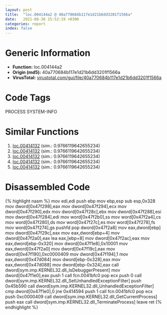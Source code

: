 ```yaml
---
layout: post
title:  "loc.004144a2 @ 40a770684b117e1d21b6dd3201f1566a"
date:   2021-08-30 15:52:19 +0300
categories: report
index: false
---
```


# Generic Information
- **Function:** loc.004144a2
- **Origin (md5):** 40a770684b117e1d21b6dd3201f1566a
- **VirusTotal:** [virustotal.com/gui/file/40a770684b117e1d21b6dd3201f1566a][virustotal_ref]

# Code Tags
<span class="tag" id="PROCESS">PROCESS</span>
<span class="tag" id="SYSTEM-INFO">SYSTEM-INFO</span>


# Similar Functions

1. [loc.00414132][similar_1_ref] (sim.: 0.9766119642655234)
2. [loc.00414132][similar_2_ref] (sim.: 0.9766119642655234)
3. [loc.00414132][similar_3_ref] (sim.: 0.9766119642655234)
4. [loc.00414132][similar_4_ref] (sim.: 0.9766119642655234)
5. [loc.00414132][similar_5_ref] (sim.: 0.9766119642655234)


# Disassembled Code

{% highlight nasm %}
mov edi,edi
push ebp
mov ebp,esp
sub esp,0x328
mov dword[0x47f298],eax
mov dword[0x47f294],ecx
mov dword[0x47f290],edx
mov dword[0x47f28c],ebx
mov dword[0x47f288],esi
mov dword[0x47f284],edi
mov word[0x47f2b0],ss
mov word[0x47f2a4],cs
mov word[0x47f280],ds
mov word[0x47f27c],es
mov word[0x47f278],fs
mov word[0x47f274],gs
pushfd 
pop dword[0x47f2a8]
mov eax,dword[ebp]
mov dword[0x47f29c],eax
mov eax,dword[ebp+4]
mov dword[0x47f2a0],eax
lea eax,[ebp+8]
mov dword[0x47f2ac],eax
mov eax,dword[ebp-0x320]
mov dword[0x47f1e8],0x10001
mov eax,dword[0x47f2a0]
mov dword[0x47f19c],eax
mov dword[0x47f190],0xc0000409
mov dword[0x47f194],1
mov eax,dword[0x47d084]
mov dword[ebp-0x328],eax
mov eax,dword[0x47d088]
mov dword[ebp-0x324],eax
call dword[sym.imp.KERNEL32.dll_IsDebuggerPresent]
mov dword[0x47f1e0],eax
push 1
call fcn.0041bfc0
pop ecx
push 0
call dword[sym.imp.KERNEL32.dll_SetUnhandledExceptionFilter]
push 0x45b590
call dword[sym.imp.KERNEL32.dll_UnhandledExceptionFilter]
cmp dword[0x47f1e0],0
jne 0x414594
push 1
call fcn.0041bfc0
pop ecx
push 0xc0000409
call dword[sym.imp.KERNEL32.dll_GetCurrentProcess]
push eax
call dword[sym.imp.KERNEL32.dll_TerminateProcess]
leave 
ret 
{% endhighlight %}


[similar_1_ref]: /report/loc.00414132@c077742bdc6d4f2c0ca7d0e2a6a94acf
[similar_2_ref]: /report/loc.00414132@4c537a3700803bd0868438c678e579fa
[similar_3_ref]: /report/loc.00414132@19194271be14ff080bcaeeab4e376f0f
[similar_4_ref]: /report/loc.00414132@bdd97566e720668726279189e068b6a8
[similar_5_ref]: /report/loc.00414132@96a869ae624ddb4834a1d5a829f85469
[virustotal_ref]: https://www.virustotal.com/gui/file/40a770684b117e1d21b6dd3201f1566a